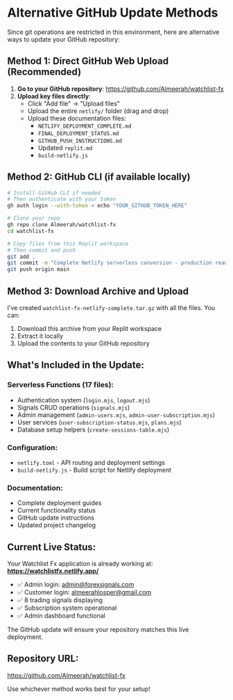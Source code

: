 # Alternative GitHub Update Methods

Since git operations are restricted in this environment, here are alternative ways to update your GitHub repository:

## Method 1: Direct GitHub Web Upload (Recommended)

1. **Go to your GitHub repository**: https://github.com/Almeerah/watchlist-fx
2. **Upload key files directly**:
   - Click "Add file" → "Upload files"
   - Upload the entire `netlify/` folder (drag and drop)
   - Upload these documentation files:
     - `NETLIFY_DEPLOYMENT_COMPLETE.md`
     - `FINAL_DEPLOYMENT_STATUS.md` 
     - `GITHUB_PUSH_INSTRUCTIONS.md`
     - Updated `replit.md`
     - `build-netlify.js`

## Method 2: GitHub CLI (if available locally)

```bash
# Install GitHub CLI if needed
# Then authenticate with your token
gh auth login --with-token < echo "YOUR_GITHUB_TOKEN_HERE"

# Clone your repo
gh repo clone Almeerah/watchlist-fx
cd watchlist-fx

# Copy files from this Replit workspace
# Then commit and push
git add .
git commit -m "Complete Netlify serverless conversion - production ready"
git push origin main
```

## Method 3: Download Archive and Upload

I've created `watchlist-fx-netlify-complete.tar.gz` with all the files. You can:
1. Download this archive from your Replit workspace
2. Extract it locally
3. Upload the contents to your GitHub repository

## What's Included in the Update:

### Serverless Functions (17 files):
- Authentication system (`login.mjs`, `logout.mjs`)
- Signals CRUD operations (`signals.mjs`)
- Admin management (`admin-users.mjs`, `admin-user-subscription.mjs`)
- User services (`user-subscription-status.mjs`, `plans.mjs`)
- Database setup helpers (`create-sessions-table.mjs`)

### Configuration:
- `netlify.toml` - API routing and deployment settings
- `build-netlify.js` - Build script for Netlify deployment

### Documentation:
- Complete deployment guides
- Current functionality status
- GitHub update instructions
- Updated project changelog

## Current Live Status:

Your Watchlist Fx application is already working at:
**https://watchlistfx.netlify.app/**

- ✅ Admin login: admin@forexsignals.com
- ✅ Customer login: almeerahlosper@gmail.com  
- ✅ 8 trading signals displaying
- ✅ Subscription system operational
- ✅ Admin dashboard functional

The GitHub update will ensure your repository matches this live deployment.

## Repository URL:
https://github.com/Almeerah/watchlist-fx

Use whichever method works best for your setup!